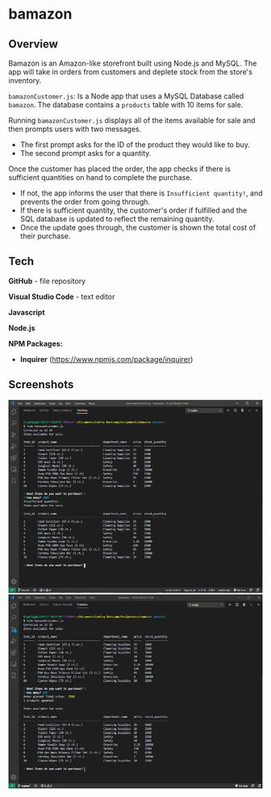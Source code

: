 
# bamazon


## Overview

Bamazon is an Amazon-like storefront built using Node.js and MySQL. The app will take in orders from customers and deplete stock from the store's inventory. 

`bamazonCustomer.js`: Is a Node app that uses a MySQL Database called `bamazon`. The database contains a `products` table with 10 items for sale.

Running `bamazonCustomer.js` displays all of the items available for sale and then prompts users with two messages.
   * The first prompt asks for the ID of the product they would like to buy.
   * The second prompt asks for a quantity.

Once the customer has placed the order, the app checks if there is sufficient quantities on hand to complete the purchase.
   * If not, the app informs the user that there is `Insufficient quantity!`, and prevents the order from going through.
   * If there is sufficient quantity, the customer's order if fulfilled and the SQL database is updated to reflect the remaining quantity.
   * Once the update goes through, the customer is shown the total cost of their purchase.
  
   
## Tech

**GitHub** - file repository

**Visual Studio Code** - text editor

**Javascript**

**Node.js**


**NPM Packages:**

  * **Inquirer** (https://www.npmjs.com/package/inquirer)
 
   
## Screenshots
     
![alt text](img/InsufficientQty.PNG)
![alt text](img/OrderProcessed.PNG)     


